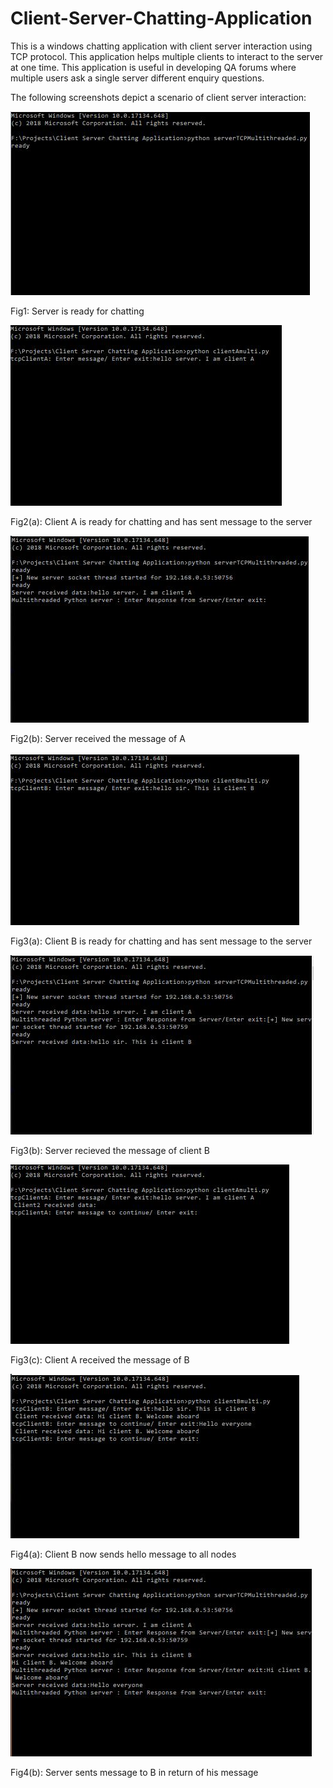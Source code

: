 # Client-Server-Chatting-Application

This is a windows chatting application with client server interaction using TCP protocol. This application helps multiple clients to interact to the server at one time. This application is useful in developing QA forums where multiple users ask a single server different enquiry questions.

The following screenshots depict a scenario of client server interaction:

![image1](Images/image1.JPG)

Fig1: Server is ready for chatting


![image2](Images/image2a.JPG)

Fig2(a): Client A is ready for chatting and has sent message to the server


![image2](Images/image2b.JPG)

Fig2(b): Server received the message of A


![image3](Images/image3a.JPG)

Fig3(a): Client B is ready for chatting and has sent message to the server


![image3](Images/image3b.JPG)

Fig3(b): Server recieved the message of client B


![image3](Images/image3c.JPG)

Fig3(c): Client A received the message of B


![image4](Images/image4a.JPG)

Fig4(a): Client B now sends hello message to all nodes


![image4](Images/image4b.JPG)

Fig4(b): Server sents message to B in return of his message





